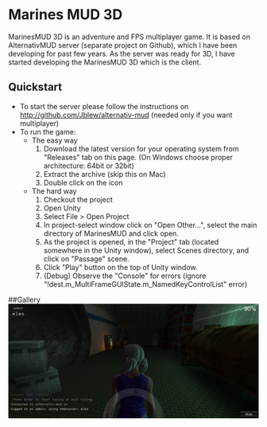 Marines MUD 3D
==============
MarinesMUD 3D is an adventure and FPS multiplayer game. It is based on AlternativMUD server (separate project on Github), which I have been developing for past few years. As the server was ready for 3D, I have started developing the MarinesMUD 3D which is the client. 

## Quickstart
+ To start the server please follow the instructions on http://github.com/Jblew/alternativ-mud (needed only if you want multiplayer)
+ To run the game:
   + The easy way
      1. Download the latest version for your operating system from "Releases" tab on this page. (On Windows choose proper architecture: 64bit or 32bit)
      2. Extract the archive (skip this on Mac)
      3. Double click on the icon
   + The hard way
      1. Checkout the project
      2. Open Unity
      3. Select File > Open Project
      4. In project-select window click on "Open Other...", select the main directory of MarinesMUD and click open.
      5. As the project is opened, in the "Project" tab (located somewhere in the Unity window), select Scenes directory, and click on "Passage" scene.
      6. Click "Play" button on the top of Unity window.
      7. (Debug) Observe the "Console" for errors (ignore "!dest.m_MultiFrameGUIState.m_NamedKeyControlList" error)

##Gallery
![alt text](https://github.com/Jblew/marinesmud-3d/raw/master/Gallery/v0.1.1-img1.png "v0.1.1 - Passage")
